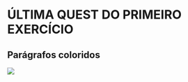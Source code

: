 # ÚLTIMA QUEST DO PRIMEIRO EXERCÍCIO

## Parágrafos coloridos

[<img src="./gifcode.gif">](https://www.vetor256.com)
